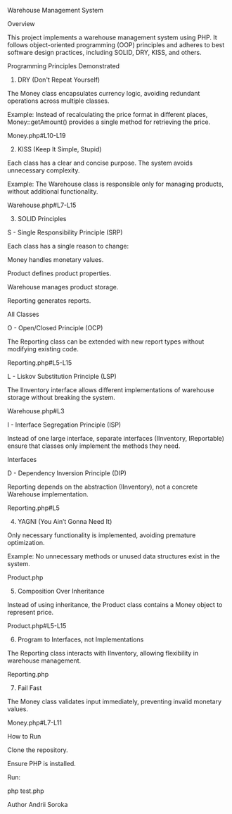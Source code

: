 Warehouse Management System

Overview

This project implements a warehouse management system using PHP. It follows object-oriented programming (OOP) principles and adheres to best software design practices, including SOLID, DRY, KISS, and others.

Programming Principles Demonstrated

1. DRY (Don't Repeat Yourself)

The Money class encapsulates currency logic, avoiding redundant operations across multiple classes.

Example: Instead of recalculating the price format in different places, Money::getAmount() provides a single method for retrieving the price.

Money.php#L10-L19

2. KISS (Keep It Simple, Stupid)

Each class has a clear and concise purpose. The system avoids unnecessary complexity.

Example: The Warehouse class is responsible only for managing products, without additional functionality.

Warehouse.php#L7-L15

3. SOLID Principles

S - Single Responsibility Principle (SRP)

Each class has a single reason to change:

Money handles monetary values.

Product defines product properties.

Warehouse manages product storage.

Reporting generates reports.

All Classes

O - Open/Closed Principle (OCP)

The Reporting class can be extended with new report types without modifying existing code.

Reporting.php#L5-L15

L - Liskov Substitution Principle (LSP)

The IInventory interface allows different implementations of warehouse storage without breaking the system.

Warehouse.php#L3

I - Interface Segregation Principle (ISP)

Instead of one large interface, separate interfaces (IInventory, IReportable) ensure that classes only implement the methods they need.

Interfaces

D - Dependency Inversion Principle (DIP)

Reporting depends on the abstraction (IInventory), not a concrete Warehouse implementation.

Reporting.php#L5

4. YAGNI (You Ain’t Gonna Need It)

Only necessary functionality is implemented, avoiding premature optimization.

Example: No unnecessary methods or unused data structures exist in the system.

Product.php

5. Composition Over Inheritance

Instead of using inheritance, the Product class contains a Money object to represent price.

Product.php#L5-L15

6. Program to Interfaces, not Implementations

The Reporting class interacts with IInventory, allowing flexibility in warehouse management.

Reporting.php

7. Fail Fast

The Money class validates input immediately, preventing invalid monetary values.

Money.php#L7-L11

How to Run

Clone the repository.

Ensure PHP is installed.

Run:

php test.php

Author
Andrii Soroka